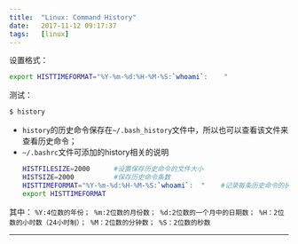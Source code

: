 ```yaml
---
title:  "Linux: Command History"
date:   2017-11-12 09:17:37
tags:   [linux]
---
```


设置格式：

```sh
export HISTTIMEFORMAT="%Y-%m-%d:%H-%M-%S:`whoami`:    "
```

测试：

```sh
$ history
```

- `history`的历史命令保存在`~/.bash_history`文件中，所以也可以查看该文件来查看历史命令；
- `~/.bashrc`文件可添加的history相关的说明
    ```sh
    HISTFILESIZE=2000      #设置保存历史命令的文件大小
    HISTSIZE=2000          #保存历史命令条数
    HISTTIMEFORMAT="%Y-%m-%d:%H-%M-%S:`whoami`:  "    #记录每条历史命令的执行时间和执行者
    export HISTTIMEFORMAT
    ```
其中：
    ```
    %Y:4位数的年份；
    %m:2位数的月份数；
    %d:2位数的一个月中的日期数；
    %H：2位数的小时数（24小时制）；
    %M：2位数的分钟数；
    %S：2位数的秒数
    ```

---
